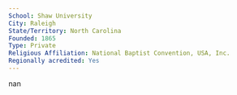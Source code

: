 ```yaml
---
School: Shaw University
City: Raleigh
State/Territory: North Carolina
Founded: 1865
Type: Private
Religious Affiliation: National Baptist Convention, USA, Inc.
Regionally acredited: Yes
---
```

nan